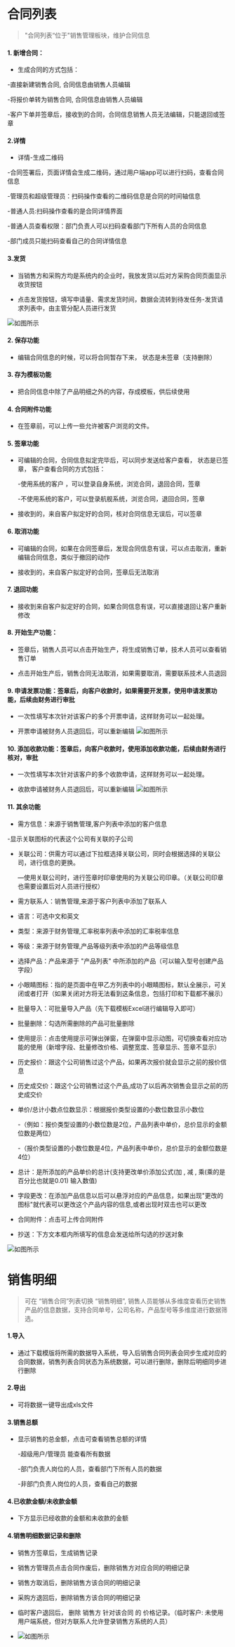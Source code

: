 # 合同列表

> "合同列表“位于"销售管理板块，维护合同信息

#### 1. 新增合同：

* 生成合同的方式包括：

 -直接新建销售合同,  合同信息由销售人员编辑

  -将报价单转为销售合同,  合同信息由销售人员编辑

  -客户下单并签章后，接收到的合同，合同信息销售人员无法编辑，只能退回或签章

#### 2.详情

* 详情-生成二维码

 -合同签署后，页面详情会生成二维码，通过用户端app可以进行扫码，查看合同信息

  -管理员和超级管理员：扫码操作查看的二维码信息是合同的时间轴信息

  -普通人员:扫码操作查看的是合同详情界面

  -普通人员查看权限：部门负责人可以扫码查看部门下所有人员的合同信息

  -部门成员只能扫码查看自己的合同详情信息

#### 3.发货


*  当销售方和采购方均是系统内的企业时，我放发货以后对方采购合同页面显示收货按钮

* 点击发货按钮，填写申请量、需求发货时间，数据会流转到待发任务-发货请求列表中，由主管分配人员进行发货




![如图所示](../file/htlb.png)

#### 2. 保存功能
* 编辑合同信息的时候，可以将合同暂存下来， 状态是未签章（支持删除）


#### 3. 存为模板功能
* 把合同信息中除了产品明细之外的内容，存成模板，供后续使用

#### 4. 合同附件功能
* 在签章前，可以上传一些允许被客户浏览的文件。

#### 5. 签章功能
* 可编辑的合同，合同信息拟定完毕后，可以同步发送给客户查看， 状态是已签章， 客户查看合同的方式包括：

    -使用系统的客户 ，可以登录自身系统，浏览合同，退回合同，签章

   -不使用系统的客户，可以登录航舰系统，浏览合同，退回合同，签章



* 接收到的，来自客户拟定好的合同，核对合同信息无误后，可以签章


#### 6. 取消功能
*  可编辑的合同，如果在合同签章后，发现合同信息有误，可以点击取消，重新编辑合同信息，类似于撤回的动作

 
* 接收到的，来自客户拟定好的合同，签章后无法取消


#### 7. 退回功能
* 接收到来自客户拟定好的合同，如果合同信息有误，可以直接退回让客户重新修改

#### 8.  开始生产功能：
* 签章后，销售人员可以点击开始生产，将生成销售订单，技术人员可以查看销售订单


* 点击开始生产后，销售合同无法取消，如果需要取消，需要联系技术人员退回



#### 9.  申请发票功能：签章后，向客户收款时，如果需要开发票，使用申请发票功能，后续由财务进行审批
* 一次性填写本次针对该客户的多个开票申请，这样财务可以一起处理。


* 开票申请被财务人员退回后，可以重新编辑
  ![如图所示](../file/sqfp.png)

#### 10.  添加收款功能：签章后，向客户收款时，使用添加收款功能，后续由财务进行核对，审批
* 一次性填写本次针对该客户的多个收款申请，这样财务可以一起处理。

* 收款申请被财务人员退回后，可以重新编辑
  ![如图所示](../file/tjsk.png)


#### 11. 其余功能

* 需方信息：来源于销售管理,客户列表中添加的客户信息

 -显示关联图标的代表这个公司有关联的子公司

* 关联公司：供需方可以通过下拉框选择关联公司，同时会根据选择的关联公司，进行信息的更换。

  —使用关联公司时，进行签章时印章使用的为关联公司印章。（关联公司印章也需要设置后对人员进行授权）


* 需方联系人：销售管理,来源于客户列表中添加了联系人
* 语言：可选中文和英文
* 类型：来源于财务管理,汇率税率列表中添加的汇率税率信息
* 等级：来源于财务管理,产品等级列表中添加的产品等级信息
* 选择产品：产品来源于 "产品列表" 中所添加的产品（可以输入型号创建产品字段）
* 小眼睛图标：指的是页面中在甲乙方列表中的小眼睛图标，默认全展示，可关闭或者打开（如果关闭对方将无法看到这条信息，包括打印和下载都不展示）
* 批量导入：可批量导入产品（先下载模板Excel进行编辑导入即可）
* 批量删除：勾选所需删除的产品可批量删除
* 使用提示：点击使用提示可弹出弹窗，在弹窗中显示动图，可切换查看对应功能的使用（新增字段、批量修改价格、调整宽度、签章显示、签章不显示）
* 历史报价：跟这个公司销售过这个产品，如果再次报价就会显示之前的报价信息
* 历史成交价：跟这个公司销售过这个产品,成功了以后再次销售会显示之前的历史成交价
* 单价/总计小数点位数显示：根据报价类型设置的小数位数显示小数位

  -（例如：报价类型设置的小数位数是2位，产品列表中单价，总价显示的金额位数是两位）

  -（报价类型设置的小数位数是4位，产品列表中单价，总价显示的金额位数是4位）
* 总计：是所添加的产品单价的总计(支持更改单价添加公式(加 , 减 , 乘(乘的是百分比也就是0.01) 输入数值)
* 字段更改：在添加产品信息以后可以悬浮对应的产品信息，如果出现"更改的图标"就代表可以更改这个产品内容的信息,或者出现时双击也可以更改
* 合同附件：点击可上传合同附件
* 抄送：下方文本框内所填写的信息会发送给所勾选的抄送对象

![如图所示](../file/mblb5.png)

# 销售明细
> 可在 “销售合同”列表切换 “销售明细”, 销售人员能够从多维度查看历史销售产品的信息数据，支持合同单号，公司名称，产品型号等多维度进行数据筛选。

#### 1.导入

* 通过下载模版将所需的数据导入系统，导入后销售合同列表会同步生成对应的合同数据，销售列表合同状态为系统数据，可以进行删除，删除后明细同步进行删除

#### 2.导出

* 可将数据一键导出成xls文件


#### 3.销售总额

* 显示销售的总金额，点击可查看销售总额的详情

  -超级用户/管理员 能查看所有数据

  -部门负责人岗位的人员，查看部门下所有人员的数据

  -非部门负责人岗位的人员，查看自己的数据
 

#### 4.已收款金额/未收款金额

* 下方显示已经收款的金额和未收款的金额

#### 4.销售明细数据记录和删除

* 销售方签章后，生成销售记录

* 销售方管理员点击合同作废后，删除销售方对应合同的明细记录

* 销售方取消后，删除销售方该合同的明细记录

* 采购方退回后，删除销售方该合同的明细记录

* 临时客户退回后， 删除 销售方 针对该合同 的 价格记录。（临时客户: 未使用用户端系统，但对方联系人允许登录销售方系统的人员）


* ![如图所示](../file/htlb-xsmx.png)